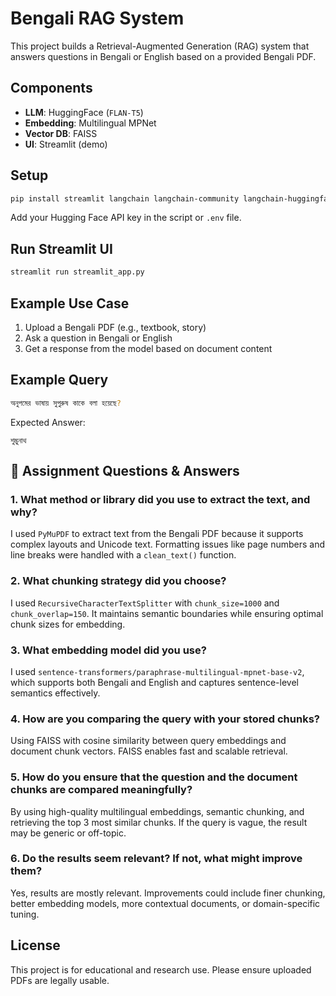 # Bengali RAG System

This project builds a Retrieval-Augmented Generation (RAG) system that answers questions in Bengali or English based on a provided Bengali PDF.

## Components
- **LLM**: HuggingFace (`FLAN-T5`)
- **Embedding**: Multilingual MPNet
- **Vector DB**: FAISS
- **UI**: Streamlit (demo)

## Setup
```bash
pip install streamlit langchain langchain-community langchain-huggingface sentence-transformers pymupdf faiss-cpu
```
Add your Hugging Face API key in the script or `.env` file.

## Run Streamlit UI
```bash
streamlit run streamlit_app.py
```

## Example Use Case
1. Upload a Bengali PDF (e.g., textbook, story)
2. Ask a question in Bengali or English
3. Get a response from the model based on document content

## Example Query
```bash
অনুপমের ভাষায় সুপুরুষ কাকে বলা হয়েছে?
```

Expected Answer:
```
শুম্ভুনাথ
```

## 📌 Assignment Questions & Answers

### 1. What method or library did you use to extract the text, and why?
I used `PyMuPDF` to extract text from the Bengali PDF because it supports complex layouts and Unicode text. Formatting issues like page numbers and line breaks were handled with a `clean_text()` function.

### 2. What chunking strategy did you choose?
I used `RecursiveCharacterTextSplitter` with `chunk_size=1000` and `chunk_overlap=150`. It maintains semantic boundaries while ensuring optimal chunk sizes for embedding.

### 3. What embedding model did you use?
I used `sentence-transformers/paraphrase-multilingual-mpnet-base-v2`, which supports both Bengali and English and captures sentence-level semantics effectively.

### 4. How are you comparing the query with your stored chunks?
Using FAISS with cosine similarity between query embeddings and document chunk vectors. FAISS enables fast and scalable retrieval.

### 5. How do you ensure that the question and the document chunks are compared meaningfully?
By using high-quality multilingual embeddings, semantic chunking, and retrieving the top 3 most similar chunks. If the query is vague, the result may be generic or off-topic.

### 6. Do the results seem relevant? If not, what might improve them?
Yes, results are mostly relevant. Improvements could include finer chunking, better embedding models, more contextual documents, or domain-specific tuning.

## License
This project is for educational and research use. Please ensure uploaded PDFs are legally usable.
